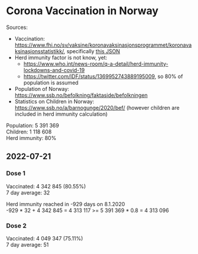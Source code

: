 # Corona Vaccination in Norway

Sources:

- Vaccination: <https://www.fhi.no/sv/vaksine/koronavaksinasjonsprogrammet/koronavaksinasjonsstatistikk/>, specifically [this JSON](https://www.fhi.no/api/chartdata/api/99119)
- Herd immunity factor is not know, yet:
  - <https://www.who.int/news-room/q-a-detail/herd-immunity-lockdowns-and-covid-19>
  - <https://twitter.com/IDF/status/1369952743889195009>, so 80% of population is assumed
- Population of Norway: <https://www.ssb.no/befolkning/faktaside/befolkningen>
- Statistics on Children in Norway: https://www.ssb.no/a/barnogunge/2020/bef/ (however children are included in herd immunity calculation)

Population: 5 391 369  
Children: 1 118 608  
Herd immunity: 80%  

## 2022-07-21

### Dose 1

Vaccinated: 4 342 845 (80.55%)  
7 day average: 32

Herd immunity reached in -929 days on 8.1.2020  
-929 * 32 + 4 342 845 = 4 313 117 >= 5 391 369 * 0.8 = 4 313 096

### Dose 2

Vaccinated: 4 049 347 (75.11%)  
7 day average: 51

